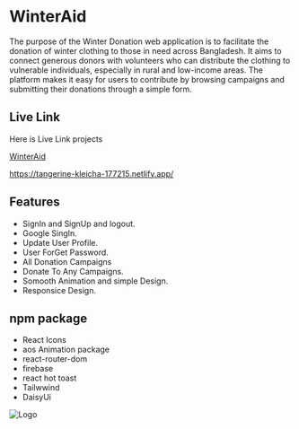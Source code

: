 
# WinterAid

The purpose of the Winter Donation web application is to facilitate the donation of winter clothing to those in need across Bangladesh. It aims to connect generous donors with volunteers who can distribute the clothing to vulnerable individuals, especially in rural and low-income areas. The platform makes it easy for users to contribute by browsing campaigns and submitting their donations through a simple form.


## Live Link

Here is Live Link projects

[WinterAid](https://tangerine-kleicha-177215.netlify.app/)

https://tangerine-kleicha-177215.netlify.app/
## Features

- SignIn and SignUp and logout.
- Google SingIn.
- Update User Profile.
- User ForGet Password.
- All Donation Campaigns 
- Donate To Any Campaigns.
- Somooth Animation and simple Design.
- Responsice Design.

## npm package 

- React Icons
- aos Animation package
- react-router-dom
- firebase
- react hot toast
- Tailwwind
- DaisyUi

![Logo](https://i.ibb.co.com/6N5q78F/logo.png)